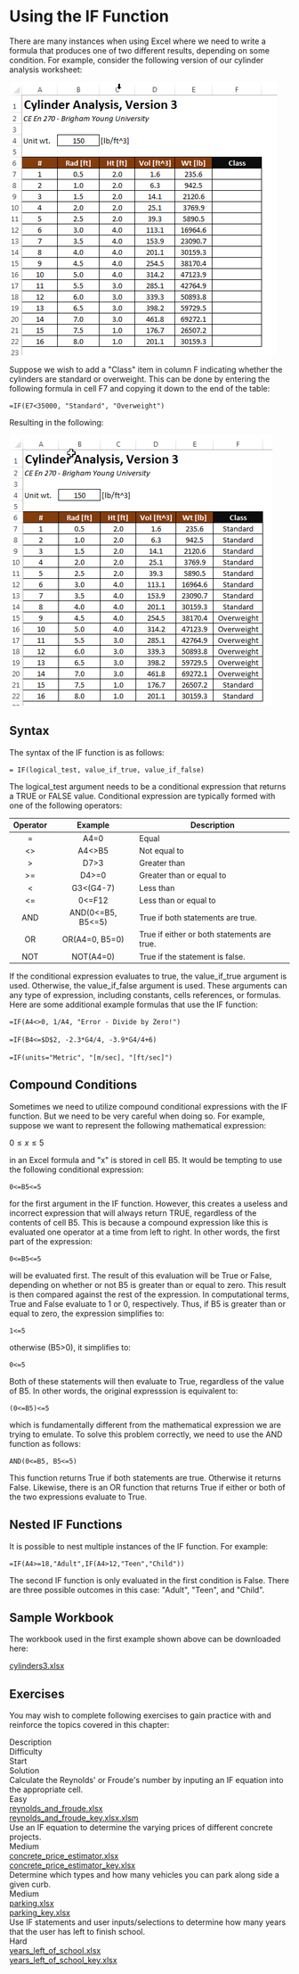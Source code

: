 # Using the IF Function

There are many instances when using Excel where we need to write a formula that produces one of two different results, depending on some condition. For example, consider the following version of our cylinder analysis worksheet:

![workbook-1.png](images/workbook-1.png)

Suppose we wish to add a "Class" item in column F indicating whether the cylinders are standard or overweight. This can be done by entering the following formula in cell F7 and copying it down to the end of the table:

```excel
=IF(E7<35000, "Standard", "Overweight")
```

Resulting in the following:

![workbook-2.png](images/workbook-2.png)

## Syntax

The syntax of the IF function is as follows:

```excel
= IF(logical_test, value_if_true, value_if_false)
```

The logical_test argument needs to be a conditional expression that returns a TRUE or FALSE value. Conditional expression are typically formed with one of the following operators:

| Operator | Example | Description |
|:--------:|:------------:|---------------------------|
| = | A4=0 | Equal |
| <> | A4<>B5 | Not equal to |
| > | D7>3 | Greater than |
| >= | D4>=0 | Greater than or equal to |
| < | G3<(G4-7) | Less than |
| <= | 0<=F12 | Less than or equal to |
| AND | AND(0<=B5, B5<=5) | True if both statements are true. |
| OR | OR(A4=0, B5=0) | True if either or both statements are true. |
| NOT | NOT(A4=0) | True if the statement is false. |

If the conditional expression evaluates to true, the value_if_true argument is used. Otherwise, the value_if_false argument is used. These arguments can any type of expression, including constants, cells references, or formulas. Here are some additional example formulas that use the IF function:

```excel
=IF(A4<>0, 1/A4, "Error - Divide by Zero!")

=IF(B4<=$D$2, -2.3*G4/4, -3.9*G4/4+6)

=IF(units="Metric", "[m/sec], "[ft/sec]")
```

## Compound Conditions

Sometimes we need to utilize compound conditional expressions with the IF function. But we need to be very careful when doing so. For example, suppose we want to represent the following mathematical expression:

$0 ≤ x ≤ 5$

in an Excel formula and "x" is stored in cell B5. It would be tempting to use the following conditional expression:

```excel
0<=B5<=5
```

for the first argument in the IF function. However, this creates a useless and incorrect expression that will always return TRUE, regardless of the contents of cell B5. This is because a compound expression like this is evaluated one operator at a time from left to right. In other words, the first part of the expression:

```excel
0<=B5<=5
```


will be evaluated first. The result of this evaluation will be True or False, depending on whether or not B5 is greater than or equal to zero. This result is then compared against the rest of the expression. In computational terms, True and False evaluate to 1 or 0, respectively. Thus, if B5 is greater than or equal to zero, the expression simplifies to:

```excel
1<=5
```

otherwise (B5>0), it simplifies to:

```excel
0<=5
```

Both of these statements will then evaluate to True, regardless of the value of B5. In other words, the original expresssion is equivalent to:

```excel
(0<=B5)<=5
```

which is fundamentally different from the mathematical expression we are trying to emulate. To solve this problem correctly, we need to use the AND function as follows:

```excel
AND(0<=B5, B5<=5)
```

This function returns True if both statements are true. Otherwise it returns False. Likewise, there is an OR function that returns True if either or both of the two expressions evaluate to True.

## Nested IF Functions

It is possible to nest multiple instances of the IF function. For example:

```excel
=IF(A4>=18,"Adult",IF(A4>12,"Teen","Child"))
```

The second IF function is only evaluated in the first condition is False. There are three possible outcomes in this case: "Adult", "Teen", and "Child".

## Sample Workbook

The workbook used in the first example shown above can be downloaded here:

[cylinders3.xlsx](files/cylinders3.xlsx)

## Exercises

You may wish to complete following exercises to gain practice with and reinforce the topics covered in this chapter:

<div class="exercise-grid" data-columns="4">
<div class="exercise-header">Description</div>
<div class="exercise-header">Difficulty</div>
<div class="exercise-header">Start</div>
<div class="exercise-header">Solution</div>
<div class="exercise-cell">Calculate the Reynolds' or Froude's number by inputing an IF equation into the appropriate cell.</div>
<div class="exercise-cell">Easy</div>
<div class="exercise-cell"><a href="files/reynolds_and_froude.xlsx">reynolds_and_froude.xlsx</a></div>
<div class="exercise-cell"><a href="files/reynolds_and_froude_key.xlsx.xlsm">reynolds_and_froude_key.xlsx.xlsm</a></div>
<div class="exercise-cell">Use an IF equation to determine the varying prices of different concrete projects.</div>
<div class="exercise-cell">Medium</div>
<div class="exercise-cell"><a href="files/concrete_price_estimator.xlsx">concrete_price_estimator.xlsx</a></div>
<div class="exercise-cell"><a href="files/concrete_price_estimator_key.xlsx">concrete_price_estimator_key.xlsx</a></div>
<div class="exercise-cell">Determine which types and how many vehicles you can park along side a given curb.</div>
<div class="exercise-cell">Medium</div>
<div class="exercise-cell"><a href="files/parking.xlsx">parking.xlsx</a></div>
<div class="exercise-cell"><a href="files/parking_key.xlsx">parking_key.xlsx</a></div>
<div class="exercise-cell">Use IF statements and user inputs/selections to determine how many years that the user has left to finish school.</div>
<div class="exercise-cell">Hard</div>
<div class="exercise-cell"><a href="files/years_left_of_school.xlsx">years_left_of_school.xlsx</a></div>
<div class="exercise-cell"><a href="files/years_left_of_school_key.xlsx">years_left_of_school_key.xlsx</a></div>
</div>